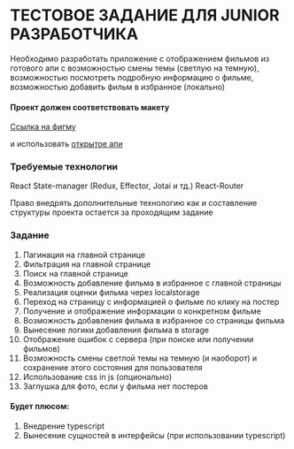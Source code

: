 # ТЕСТОВОЕ ЗАДАНИЕ ДЛЯ JUNIOR РАЗРАБОТЧИКА

Необходимо разработать приложение с отображением фильмов из готового апи с возможностью смены темы (светлую на темную), возможностью посмотреть подробную информацию о фильме, возможностью добавить фильм в избранное (локально)

#### Проект должен соответствовать макету

[Ссылка на фигму](https://www.figma.com/file/wh1ofEKHAz27ynZh4gtNv3/Webant-%D0%A2%D0%B5%D1%81%D1%82%D0%BE%D0%B2%D0%BE%D0%B5-%D0%B7%D0%B0%D0%B4%D0%B0%D0%BD%D0%B8%D0%B5-LANDING%2CBB%2CE-L-Frontend?node-id=0%3A1)

и использовать [открытое апи](https://www.themoviedb.org/documentation/api)

### Требуемые технологии

React
State-manager (Redux, Effector, Jotai и тд.)
React-Router

Право внедрять дополнительные технологию как и составление структуры проекта остается за проходящим задание

### Задание

1. Пагинация на главной странице
2. Фильтрация на главной странице
3. Поиск на главной странице
4. Возможность добавление фильма в избранное с главной страницы
5. Реализация оценки фильма через localstorage
6. Переход на страницу с информацией о фильме по клику на постер
7. Получение и отображение информации о конкретном фильме
8. Возможность добавления фильма в избранное со страницы фильма
9. Вынесение логики добавления фильма в storage
10. Отображение ошибок с сервера (при поиске или получении фильмов)
11. Возможность смены светлой темы на темную (и наоборот) и сохранение этого состояния для пользователя
12. Использование css in js (опционально)
13. Заглушка для фото, если у фильма нет постеров

#### Будет плюсом:

1. Внедрение typescript
2. Вынесение сущностей в интерфейсы (при использовании typescript)
